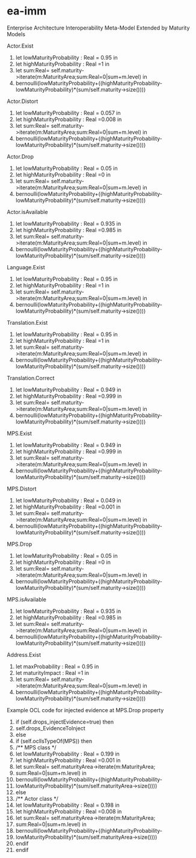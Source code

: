 # ea-imm
Enterprise Architecture Interoperability Meta-Model Extended by Maturity Models

Actor.Exist
1.	let lowMaturityProbability : Real = 0.95 in  
2.	let highMaturityProbability : Real =1 in  
3.	let sum:Real= self.maturity->iterate(m:MaturityArea;sum:Real=0|sum+m.level) in  
4.	bernoulli(lowMaturityProbability+((highMaturityProbability-lowMaturityProbability)*(sum/self.maturity->size())))  

Actor.Distort
1.	let lowMaturityProbability : Real = 0.057 in  
2.	let highMaturityProbability : Real =0.008 in 
3.	let sum:Real= self.maturity->iterate(m:MaturityArea;sum:Real=0|sum+m.level) in  
4.	bernoulli(lowMaturityProbability+((highMaturityProbability-lowMaturityProbability)*(sum/self.maturity->size())))  

Actor.Drop
1.	let lowMaturityProbability : Real = 0.05 in  
2.	let highMaturityProbability : Real =0 in  
3.	let sum:Real= self.maturity->iterate(m:MaturityArea;sum:Real=0|sum+m.level) in  
4.	bernoulli(lowMaturityProbability+((highMaturityProbability-lowMaturityProbability)*(sum/self.maturity->size())))  

Actor.isAvailable
1.	let lowMaturityProbability : Real = 0.935 in  
2.	let highMaturityProbability : Real =0.985 in  
3.	let sum:Real= self.maturity->iterate(m:MaturityArea;sum:Real=0|sum+m.level) in  
4.	bernoulli(lowMaturityProbability+((highMaturityProbability-lowMaturityProbability)*(sum/self.maturity->size())))  

Language.Exist
1.	let lowMaturityProbability : Real = 0.95 in  
2.	let highMaturityProbability : Real =1 in  
3.	let sum:Real= self.maturity->iterate(m:MaturityArea;sum:Real=0|sum+m.level) in  
4.	bernoulli(lowMaturityProbability+((highMaturityProbability-lowMaturityProbability)*(sum/self.maturity->size())))  

Translation.Exist
1.	let lowMaturityProbability : Real = 0.95 in  
2.	let highMaturityProbability : Real =1 in  
3.	let sum:Real= self.maturity->iterate(m:MaturityArea;sum:Real=0|sum+m.level) in  
4.	bernoulli(lowMaturityProbability+((highMaturityProbability-lowMaturityProbability)*(sum/self.maturity->size())))  

Translation.Correct
1.	let lowMaturityProbability : Real = 0.949 in  
2.	let highMaturityProbability : Real =0.999 in 
3.	let sum:Real= self.maturity->iterate(m:MaturityArea;sum:Real=0|sum+m.level) in  
4.	bernoulli(lowMaturityProbability+((highMaturityProbability-lowMaturityProbability)*(sum/self.maturity->size())))  

MPS.Exist
1.	let lowMaturityProbability : Real = 0.949 in  
2.	let highMaturityProbability : Real =0.999 in  
3.	let sum:Real= self.maturity->iterate(m:MaturityArea;sum:Real=0|sum+m.level) in  
4.	bernoulli(lowMaturityProbability+((highMaturityProbability-lowMaturityProbability)*(sum/self.maturity->size())))  


MPS.Distort
1.	let lowMaturityProbability : Real = 0.049 in  
2.	let highMaturityProbability : Real =0.001 in  
3.	let sum:Real= self.maturity->iterate(m:MaturityArea;sum:Real=0|sum+m.level) in  
4.	bernoulli(lowMaturityProbability+((highMaturityProbability-lowMaturityProbability)*(sum/self.maturity->size())))  

MPS.Drop
1.	let lowMaturityProbability : Real = 0.05 in  
2.	let highMaturityProbability : Real =0 in  
3.	let sum:Real= self.maturity->iterate(m:MaturityArea;sum:Real=0|sum+m.level) in  
4.	bernoulli(lowMaturityProbability+((highMaturityProbability-lowMaturityProbability)*(sum/self.maturity->size())))  

MPS.isAvailable
1.	let lowMaturityProbability : Real = 0.935 in  
2.	let highMaturityProbability : Real =0.985 in  
3.	let sum:Real= self.maturity->iterate(m:MaturityArea;sum:Real=0|sum+m.level) in  
4.	bernoulli(lowMaturityProbability+((highMaturityProbability-lowMaturityProbability)*(sum/self.maturity->size())))  

Address.Exist
1.	let maxProbability : Real = 0.95 in  
2.	let maturityImpact : Real =1 in  
3.	let sum:Real= self.maturity->iterate(m:MaturityArea;sum:Real=0|sum+m.level) in  
4.	bernoulli(lowMaturityProbability+((highMaturityProbability-lowMaturityProbability)*(sum/self.maturity->size())))  

Example OCL code for injected evidence at MPS.Drop property

1.	if (self.drops_injectEvidence=true) then  
2.	 self.drops_EvidenceToInject  
3.	else  
4.	 if (self.oclIsTypeOf(MPS)) then  
5.	/** MPS class */  
6.	 let lowMaturityProbability : Real = 0.199 in    
7.	 let highMaturityProbability : Real =0.001 in  
8.	 let sum:Real= self.maturityArea->iterate(m:MaturityArea;
9.	 sum:Real=0|sum+m.level) in  
10.	 bernoulli(lowMaturityProbability+((highMaturityProbability-
11.	 lowMaturityProbability)*(sum/self.maturityArea->size())))  
12.	 else  
13.	/** Actor class */  
14.	 let lowMaturityProbability : Real = 0.198 in    
15.	 let highMaturityProbability : Real =0.008 in  
16.	 let sum:Real= self.maturityArea->iterate(m:MaturityArea;
17.	 sum:Real=0|sum+m.level) in  
18.	 bernoulli(lowMaturityProbability+((highMaturityProbability-
19.	 lowMaturityProbability)*(sum/self.maturityArea->size())))  
20.	 endif  
21.	endif  
